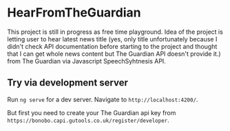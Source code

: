 # HearFromTheGuardian

This project is still in progress as free time playground. Idea of the project is letting user to hear latest news title (yes, only title unfortunately because I didn't check API documentation before starting to the project and thought that I can get whole news content but The Guardian API doesn't provide it.) from The Guardian via Javascript SpeechSyhtnesis API.

## Try via development server
Run `ng serve` for a dev server. Navigate to `http://localhost:4200/`.

But first you need to create your The Guardian api key from `https://bonobo.capi.gutools.co.uk/register/developer`.